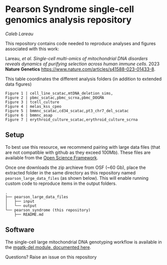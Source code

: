 # Pearson Syndrome single-cell genomics analysis repository
_Caleb Lareau_ 

This repository contains code needed to reproduce analyses and figures associated with this work:

Lareau, _et al._ *Single-cell multi-omics of mitochondrial DNA disorders reveals dynamics of purifying selection across human immune cells*. 2023 **Nature Genetics** https://www.nature.com/articles/s41588-023-01433-8.

This table coordinates the different analysis folders (in addition to extended data figures)

```
Figure 1 | cell_line_scatac,mtDNA_deletion_sims,
Figure 2 | pbmc_scatac,pbmc_scrna,pbmc_DOGMA
Figure 3 | tcell_culture
Figure 4 | melas_kss_cpeo
Figure 5 | bmmnc_scatac,cd34_scatac,pt3_chr7_del_scatac
Figure 6 | bmmnc_asap
Figure 7 | erythroid_culture_scatac,erythroid_culture_scrna
```

## Setup
To best use this resource, we recommend pairing with large data files (that are not compatible with github as they exceed 100Mb). These files are available from the [Open Science Framework](https://osf.io/bnxjh/).

Once one downloads the zip archieve from OSF (~60 Gb), place the extracted folder in the same directory as this repository named `pearson_large_data_files` (as shown below). This will enable running custom code to reproduce items in the output folders. 

```
.
├── pearson_large_data_files
│   ├── input
│   └── output
└── pearson_syndrome (this repository)
    ├── README.md
```

## Software
The single-cell large mitochondrial DNA genotyping workflow is available in the [mgatk-del module, documented here](https://github.com/caleblareau/mgatk/wiki/Large-deletion-calling-and-heteroplasmy-estimation). 


Questions? Raise an issue on this repository

<br><br>
